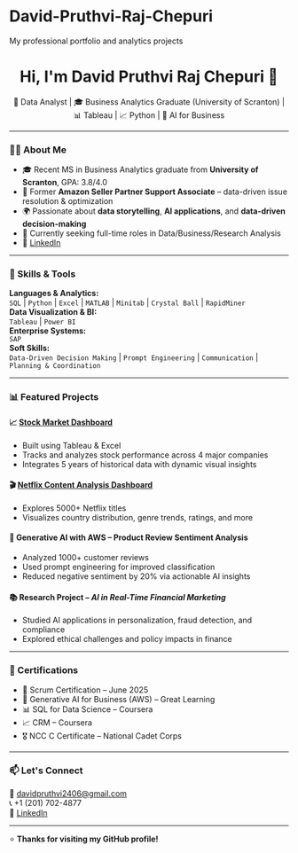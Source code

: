 # David-Pruthvi-Raj-Chepuri
My professional portfolio and analytics projects
<h1 align="center">Hi, I'm David Pruthvi Raj Chepuri 👋</h1>

<p align="center">
  🚀 Data Analyst | 🎓 Business Analytics Graduate (University of Scranton) | 📊 Tableau | 📈 Python | 🧠 AI for Business
</p>

---

### 👨‍💻 About Me

- 🎓 Recent MS in Business Analytics graduate from **University of Scranton**, GPA: 3.8/4.0  
- 💼 Former **Amazon Seller Partner Support Associate** – data-driven issue resolution & optimization  
- 🌍 Passionate about **data storytelling**, **AI applications**, and **data-driven decision-making**  
- 📍 Currently seeking full-time roles in Data/Business/Research Analysis  
- 🔗 [LinkedIn](https://www.linkedin.com/in/davidpruthvirajchepuri)

---

### 🔧 Skills & Tools

**Languages & Analytics:**  
`SQL` | `Python` | `Excel` | `MATLAB` | `Minitab` | `Crystal Ball` | `RapidMiner`  
**Data Visualization & BI:**  
`Tableau` | `Power BI`  
**Enterprise Systems:**  
`SAP`  
**Soft Skills:**  
`Data-Driven Decision Making` | `Prompt Engineering` | `Communication` | `Planning & Coordination`

---

### 📊 Featured Projects

#### 📈 [Stock Market Dashboard](https://public.tableau.com/app/profile/david.pruthvi.raj.chepuri/viz/StockMarketDashboard_17336910730180/Dashboard1#2)  
- Built using Tableau & Excel  
- Tracks and analyzes stock performance across 4 major companies  
- Integrates 5 years of historical data with dynamic visual insights  

#### 🎬 [Netflix Content Analysis Dashboard](https://public.tableau.com/app/profile/david.pruthvi.raj.chepuri/viz/C_DavidPruthviRaj_Netflix_Dashboard/Dashboard1#1)  
- Explores 5000+ Netflix titles  
- Visualizes country distribution, genre trends, ratings, and more  

#### 🤖 Generative AI with AWS – Product Review Sentiment Analysis  
- Analyzed 1000+ customer reviews  
- Used prompt engineering for improved classification  
- Reduced negative sentiment by 20% via actionable AI insights  

#### 📚 Research Project – *AI in Real-Time Financial Marketing*  
- Studied AI applications in personalization, fraud detection, and compliance  
- Explored ethical challenges and policy impacts in finance  

---

### 📜 Certifications

- 🎯 Scrum Certification – June 2025  
- 🧠 Generative AI for Business (AWS) – Great Learning  
- 📊 SQL for Data Science – Coursera  
- 📈 CRM – Coursera  
- 🎖 NCC C Certificate – National Cadet Corps  

---

### 📫 Let's Connect

📧 davidpruthvi2406@gmail.com  
📞 +1 (201) 702-4877  
🔗 [LinkedIn](https://www.linkedin.com/in/davidpruthvirajchepuri)

---

⭐ **Thanks for visiting my GitHub profile!**
